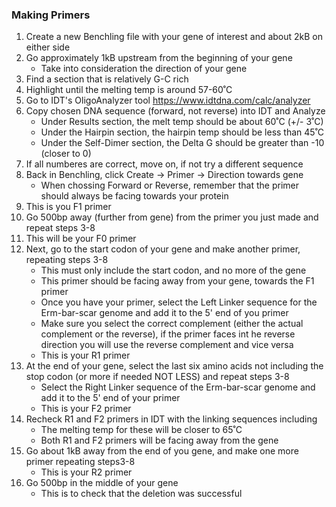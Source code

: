 ### Making Primers

1. Create a new Benchling file with your gene of interest and about 2kB on either side
2. Go approximately 1kB upstream from the beginning of your gene
    * Take into consideration the direction of your gene
3. Find a section that is relatively G-C rich
4. Highlight until the melting temp is around 57-60˚C
5. Go to IDT's OligoAnalyzer tool https://www.idtdna.com/calc/analyzer
6. Copy chosen DNA sequence (forward, not reverse) into IDT and Analyze
    * Under Results section, the melt temp should be about 60˚C (+/- 3˚C)
    * Under the Hairpin section, the hairpin temp should be less than 45˚C
    * Under the Self-Dimer section, the Delta G should be greater than -10 (closer to 0)
7. If all numberes are correct, move on, if not try a different sequence
8. Back in Benchling, click Create -> Primer -> Direction towards gene
      * When chossing Forward or Reverse, remember that the primer should always be facing towards your protein
9. This is you F1 primer
10. Go 500bp away (further from gene) from the primer you just made and repeat steps 3-8
11. This will be your F0 primer
12. Next, go to the start codon of your gene and make another primer, repeating steps 3-8
      * This must only include the start codon, and no more of the gene
      * This primer should be facing away from your gene, towards the F1 primer
      * Once you have your primer, select the Left Linker sequence for the Erm-bar-scar genome and add it to the 5' end of you primer
      * Make sure you select the correct complement (either the actual complement or the reverse), if the primer faces int he reverse direction you will use the reverse complement and vice versa
      * This is your R1 primer
13. At the end of your gene, select the last six amino acids not including the stop codon (or more if needed NOT LESS) and repeat steps 3-8
      * Select the Right Linker sequence of the Erm-bar-scar genome and add it to the 5' end of your primer
      * This is your F2 primer
14. Recheck R1 and F2 primers in IDT with the linking sequences including
      * The melting temp for these will be closer to 65˚C
      * Both R1 and F2 primers will be facing away from the gene
15. Go about 1kB away from the end of you gene, and make one more primer repeating steps3-8
      * This is your R2 primer
16. Go 500bp in the middle of your gene
      * This is to check that the deletion was successful
